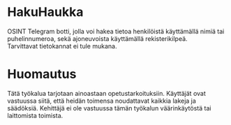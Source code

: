 # HakuHaukka
OSINT Telegram botti, jolla voi hakea tietoa henkilöistä käyttämällä nimiä tai puhelinnumeroa, sekä ajoneuvoista käyttämällä rekisterikilpeä.<br>
Tarvittavat tietokannat ei tule mukana.

# Huomautus
Tätä työkalua tarjotaan ainoastaan opetustarkoituksiin. Käyttäjät ovat vastuussa siitä, että heidän toimensa noudattavat kaikkia lakeja ja säädöksiä. Kehittäjä ei ole vastuussa tämän työkalun väärinkäytöstä tai laittomista toimista.
